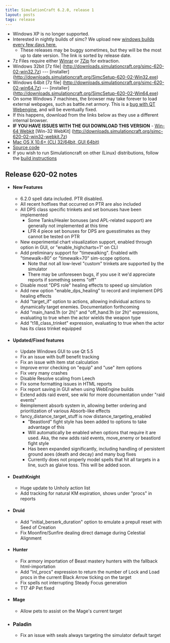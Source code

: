```yaml
---
title: SimulationCraft 6.2.0, release 1
layout: posts
tags: release
---
```

* Windows XP is no longer supported.
* Interested in nightly builds of simc? We upload new [windows builds every few days here.](http://downloads.simulationcraft.org/?C=M;O=D)
  * These releases may be buggy sometimes, but they will be the most up to date version. The link is sorted by release date. 
* 7z Files require either [Winrar](http://www.rarlab.com/) or [7Zip](http://www.7-zip.org/) for extraction.
* Windows 32bit [7z file] (http://downloads.simulationcraft.org/simc-620-02-win32.7z) ---  [installer] (http://downloads.simulationcraft.org/SimcSetup-620-02-Win32.exe)
* Windows 64bit [7z file] (http://downloads.simulationcraft.org/simc-620-02-win64.7z) ---  [installer] (http://downloads.simulationcraft.org/SimcSetup-620-02-Win64.exe)
* On some Windows 7 machines, the browser may take forever to load external webpages, such as battle.net armory. This is a [bug with QT Webengine](https://bugreports.qt.io/browse/QTBUG-44763), and will be eventually fixed.
* If this happens, download from the links below as they use a different internal browser.
* **IF YOU HAVE ISSUES WITH THE GUI DOWNLOAD THIS VERSION** - [Win-64 Webkit](http://downloads.simulationcraft.org/simc-620-02-win64-webkit.7z) [Win-32 WebKit] (http://downloads.simulationcraft.org/simc-620-02-win32-webkit.7z)
* [Mac OS X 10.6+ (CLI 32/64bit, GUI 64bit)](http://downloads.simulationcraft.org/simc-620-02-osx-x86.dmg)
* [Source code](http://downloads.simulationcraft.org/simc-620-02-source.zip)
* If you wish to run Simulationcraft on other (Linux) distributions, follow the [build instructions](http://code.google.com/p/simulationcraft/wiki/HowToBuild)

## Release 620-02 notes
* #### New Features
  * 6.2.0 spell data included. PTR disabled.
  * All recent hotfixes that occurred on PTR are also included
  * All DPS class specific trinkets and set bonuses have been implemented
    * Some Tanks/Healer bonuses (and APL-related support) are generally not implemented at this time
    * LFR 4 piece set bonuses for DPS are guesstimates as they cannot be tested on PTR
  * New experimental chart visualization support, enabled through option in GUI, or "enable_highcharts=1" on CLI
  * Add preliminary support for "timewalking". Enabled with "timewalk=80" or "timewalk=70" sim-scope options.
    * Note that not all low-level "custom" trinkets are supported by the simulator
    * There may be unforeseen bugs, if you use it we'd appreciate reports if something seems "off"
  * Disable most "DPS role" healing effects to speed up simulation
  * Add new option "enable_dps_healing" to record and implement DPS healing effects
  * Add "target_if" option to actions, allowing individual actions to dynamically target enemies. Documentation forthcoming
  * Add "main_hand.1h (or 2h)" and "off_hand.1h (or 2h)" expressions, evaluating to true when the actor wields the weapon type
  * Add "t18_class_trinket" expression, evaluating to true when the actor has its class trinket equipped
* #### Updated/Fixed features
  * Update Windows GUI to use Qt 5.5
  * Fix an issue with buff benefit tracking
  * Fix an issue with item stat calculation
  * Improve error checking on "equip" and "use" item options
  * Fix very many crashes
  * Disable Resolve scaling from Leech
  * Fix some formatting issues in HTML reports
  * Fix report saving in GUI when using WebEngine builds
  * Extend adds raid event, see wiki for more documentation under "raid events"
  * Reimplement absorb system in, allowing better ordering and prioritization of various Absorb-like effects
  * fancy_distance_target_stuff is now distance_targeting_enabled
    * "Beastlord" fight style has been added to options to take advantage of this
    * Will automatically be enabled when options that require it are used. Aka, the new adds raid events, move_enemy or beastlord fight style
	* Has been expanded significantly, including handling of persistent ground aoes (death and decay) and many bug fixes
	* Currently does not properly model spells that hit all targets in a line, such as glaive toss. This will be added soon.
* #### DeathKnight
  * Huge update to Unholy action list
  * Add tracking for natural KM expiration, shows under "procs" in reports
* #### Druid
  * Add "initial_berserk_duration" option to emulate a prepull reset with Seed of Creation
  * Fix Moonfire/Sunfire dealing direct damage during Celestial Alignment
* #### Hunter
  * Fix armory importation of Beast mastery hunters with the fallback html-importation
  * Add "lnl_procs" expression to return the number of Lock and Load procs in the current Black Arrow ticking on the target
  * Fix spells not interrupting Steady Focus generation
  * T17 4P Pet fixed
* #### Mage
  * Allow pets to assist on the Mage's current target
* ### Paladin
  * Fix an issue with seals always targeting the simulator default target